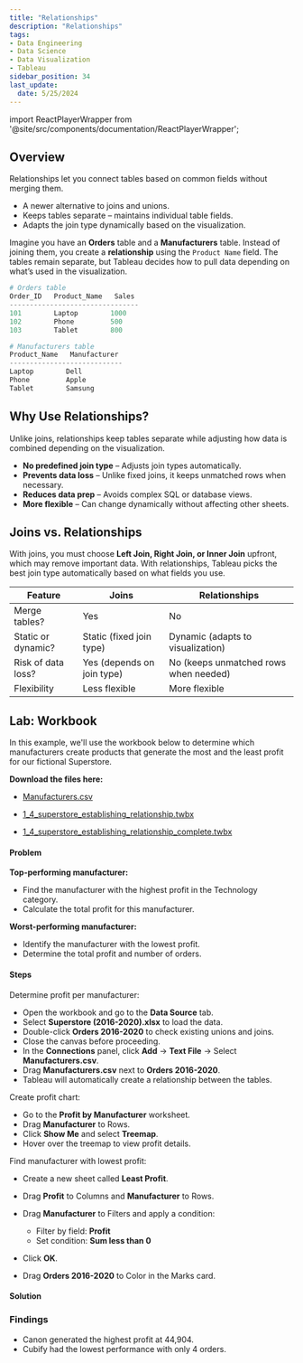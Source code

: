 ```yaml
---
title: "Relationships"
description: "Relationships"
tags: 
- Data Engineering
- Data Science
- Data Visualization
- Tableau
sidebar_position: 34
last_update:
  date: 5/25/2024
---
```


import ReactPlayerWrapper from '@site/src/components/documentation/ReactPlayerWrapper';



## Overview 

Relationships let you connect tables based on common fields without merging them.   

- A newer alternative to joins and unions.  
- Keeps tables separate – maintains individual table fields.  
- Adapts the join type dynamically based on the visualization.  

Imagine you have an **Orders** table and a **Manufacturers** table. Instead of joining them, you create a **relationship** using the `Product Name` field. The tables remain separate, but Tableau decides how to pull data depending on what’s used in the visualization.  

```python
# Orders table
Order_ID   Product_Name   Sales
--------------------------------
101        Laptop        1000
102        Phone         500
103        Tablet        800
```
```python
# Manufacturers table
Product_Name   Manufacturer
----------------------------
Laptop        Dell
Phone         Apple
Tablet        Samsung
```  

## Why Use Relationships?  

Unlike joins, relationships keep tables separate while adjusting how data is combined depending on the visualization.

- **No predefined join type** – Adjusts join types automatically.  
- **Prevents data loss** – Unlike fixed joins, it keeps unmatched rows when necessary.  
- **Reduces data prep** – Avoids complex SQL or database views.  
- **More flexible** – Can change dynamically without affecting other sheets.  

## Joins vs. Relationships  

With joins, you must choose **Left Join, Right Join, or Inner Join** upfront, which may remove important data. With relationships, Tableau picks the best join type automatically based on what fields you use. 

| Feature             | Joins | Relationships |
|---------------------|-------|--------------|
| Merge tables?       | Yes   | No           |
| Static or dynamic?  | Static (fixed join type) | Dynamic (adapts to visualization) |
| Risk of data loss?  | Yes (depends on join type) | No (keeps unmatched rows when needed) |
| Flexibility         | Less flexible | More flexible |  

## Lab: Workbook 

In this example, we'll use the workbook below to determine which manufacturers create products that generate the most and the least profit for our fictional Superstore.

**Download the files here:** 

- [Manufacturers.csv](https://github.com/joseeden/joeden/tree/master/docs/022-Data-Engineering/051-Tableau/000-Sample-Datasets/003-Connecting-Data/Datasources)

- [1_4_superstore_establishing_relationship.twbx](https://github.com/joseeden/joeden/tree/master/docs/022-Data-Engineering/051-Tableau/000-Sample-Datasets/003-Connecting-Data/Workbooks)

- [1_4_superstore_establishing_relationship_complete.twbx](https://github.com/joseeden/joeden/tree/master/docs/022-Data-Engineering/051-Tableau/000-Sample-Datasets/003-Connecting-Data/Workbooks)


#### Problem

**Top-performing manufacturer:**  
- Find the manufacturer with the highest profit in the Technology category.  
- Calculate the total profit for this manufacturer.  

**Worst-performing manufacturer:**  
- Identify the manufacturer with the lowest profit.  
- Determine the total profit and number of orders.  


#### Steps 

Determine profit per manufacturer:

- Open the workbook and go to the **Data Source** tab.  
- Select **Superstore (2016-2020).xlsx** to load the data.  
- Double-click **Orders 2016-2020** to check existing unions and joins.  
- Close the canvas before proceeding.  
- In the **Connections** panel, click **Add** -> **Text File** -> Select **Manufacturers.csv**.  
- Drag **Manufacturers.csv** next to **Orders 2016-2020**.  
- Tableau will automatically create a relationship between the tables.  

Create profit chart:

- Go to the **Profit by Manufacturer** worksheet.  
- Drag **Manufacturer** to Rows.  
- Click **Show Me** and select **Treemap**.  
- Hover over the treemap to view profit details.  

Find manufacturer with lowest profit:

- Create a new sheet called **Least Profit**.  
- Drag **Profit** to Columns and **Manufacturer** to Rows.  
- Drag **Manufacturer** to Filters and apply a condition:  

  - Filter by field: **Profit**  
  - Set condition: **Sum less than 0**  

- Click **OK**.  
- Drag **Orders 2016-2020** to Color in the Marks card.

#### Solution 

<ReactPlayerWrapper 
    controls
    url='https://youtu.be/X-CwD6lWQjI' 
/>


### Findings  

- Canon generated the highest profit at 44,904.  
- Cubify had the lowest performance with only 4 orders.
